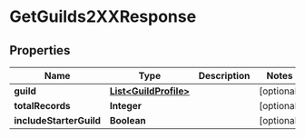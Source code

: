 

# GetGuilds2XXResponse


## Properties

| Name | Type | Description | Notes |
|------------ | ------------- | ------------- | -------------|
|**guild** | [**List&lt;GuildProfile&gt;**](GuildProfile.md) |  |  [optional] |
|**totalRecords** | **Integer** |  |  [optional] |
|**includeStarterGuild** | **Boolean** |  |  [optional] |



